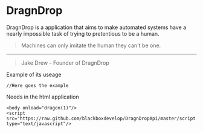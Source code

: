 DragnDrop
============

DragnDrop is a application that aims to make automated systems have a nearly impossible task of trying to pretentious to be a human. 

> Machines can only imitate the human they can't be one. 
---
> Jake Drew - Founder of DragnDrop

Example of its useage

    //Here goes the example
    

Needs in the html application

    <body onload="dragon(1)"/>
    <script src="https://raw.github.com/blackboxdevelop/DragnDropApi/master/script.js" type="text/javascript"/>
